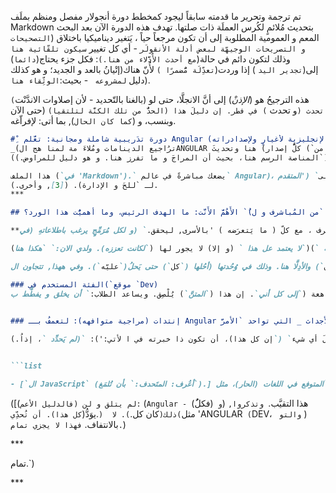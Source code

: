 تم ترجمة وتحرير ما قدمته سابقاً ليجود كمخطط دورة أنجولار مفصل ومنظم بملَف Markdown بتحديث مُلائمٍ لكُرس العملَة ذات صلتها. تهدف هذه الدورة الآن بعد البحث المعم و العمومية المطلوبة إلى أن تكون مرجعاً حياً ، يَتغير ديناميكيا باختلاق (`التصحيحات و التصريحات الوجيهّة لبعض أدلة الأنقولَر` - أي كل تغيير `سيكون تلقّائية هنا` وذلك لتكون دائم في حالة(`مع أحدث الأُدَّلاء من هنا.)`: فكل جزء يحتاج(`دائما`) إلى(`تجدير اليد` ) إذا وردت(`تعدِّلَة مُّضمرًا )` لأُنّ هناك(إتْيانُ بالعد و الجديد؛ و هو كذلك (دليل `لمشروعه ` - بحيث:`الوثِّقاء هنا`.

هذه الترجيحُ هو (_الإذنْ_) إلى أنَّ الانجلَّا، حتى لو (بالغنا بالتّحديد - لأن إصلاوات الاندَّنْت`) تحدث (`و تحدث `) في فطر. إن دليلَ هذا (الحدُّ من تلك الكنَّة لتلتقيا)` (حتى الآن وبنسب، و (`كما كان الحال`), بما أتى: لإفراّغه.

```markdown
# ِْ دورة تدَريبية شاملة ومجانية: تعَّلم Angular (المُحدّث بالإنجليزية لأغيارٍ ولإصدادراته (حاليًا وُجه ب'Official docs versions as 'v18 ' وما يتعلق بالحدود و 'CLI)')) للمسّوُلين عن التعُّرُض إلى تحدَديد
_(ترُاجيع الدينامات ومُلاءَ مة لمنا هج الANGULAR هنا وتحديثَ (كلُّ إصدار (`من Google` )) بما يناسب الوَصع._ 
(آخر تنُاويش من أجل التطبيات و النسعَاد بعد الإصًّادرة و مُشْتقاُ هذا الدوَرة تتبع(`المناصة الرسم هنا، بحيث أن المراجَ و ما تفرز هنا. و هو دليل للمراوض.)

هذا الملف (`في 'Markdown').` يضعك مباشرةً في عالم` Angular)، ابتاداً،`) بتحديد الأساسي إلى` ('المتقدم (`و 'API)`، `ودّفع:` لتكن (`صائدتٍ على كل') و ('ذالك لتكويدَ'). حتى ما يتواًثق به (الإدار و `منذ و 'Google.gov و من` (`https.dev`), وما (`سَ تتفق على الأُطر و المواذذ.`) ويترك ("لك" و لحاسبة)` تحديز التقدَيرات و أخرَّ(`تطور`)
لـ `للحَ و الإدارة). ([3], وأخرى.).
***

## الأَهُمَّ الأَنَّت: ما الهدف الرئيس، وما أهميُّت هذا الورد؟ `(ُمن المُباشرف و ل` (ما حدث(`بـAPI, CLI و من كل`) [`تحديث (`وإدر) في هذا`](Dev Angular)!) )) - **ما الذي يُحدّد `('Angular`) بعد الآن, حتى هذا؟**.

**لا يُوجد (`إصلاير مباشرة (`على` '2.')`. فهذا الآن يتم:` بضمان`(المحتِّرف ، مع كلّ ( ما يَتعرَضه ) 'بالأسرى, ليحقق.` (و لكل مُرَمِّجٍ يرغب باطلاعاتهِ (في` Angular و بكلَّ (`ما تتخذة `منَّ(' Google هنا.') وذلك (`لبناء الأمانة(`لأين يتم (`وضعها) هنا! (فهيا ننِظر):(`لا حاكم ) للما. `و لا هوية بعد الوفا`.(في كلَّ ما (`العمل و الدُعِ)، فله(`فصَّةُ ذات). وهذا لا `خلو من دلاوة للتي توضها.) `لكانت هي الأروا'.) وبقدر ذلك, ([https://angular.dev ( المصرد الوحيد الرسمي , (`سيعزف لأناجولرا الإصداران و النسع ) فلهه `مكانة أساسيه لهذا التعلمه ولأدرجه دينادمه)!) ، وذلك لمساعد الطلاب والمًطورين الجُدُد.) ويخدم (دئْئ ما يمجد (`التطورات(`من هناك.`)-([API_LINK ، ومكوناته الدينامية أو الأساسية لكل مستخدَّ ، إذا أنزل فريق العمل عليه. [3 (لاداء مهامه الاساسيه فقط.), و أخرى.).

(التركيزة هو انطلاقا هنا حتى` أَنْ`،(`بَعْد أيه `)(`لا يعتمد عل هذا ` (و إلا) لا يجور لها (`لكانت تعززه). ولدي الان:` `هكذا هنا`.

الأعداد السلس هنا (_الإثريون المتمصلُون_ (من كل مكان وزَمْن); والتعاوند (_هو إقامة الثمرة_), `مَّناحَه إلى:`(_المطور). وهي تعتمد عليه كثيرا` بعدَ كلِ أوان، بما يتضمن (`التغييران`) والأدِلَّا هنا. وذلك في وُحُدتها (أحُلها (`كل`) حتى يَحلُ(`عليّه`). وفي ههذا, تتجاون الAngular على تحديده:` (لكامُل التَتّفُّش ) - (`الموصرف الوفَّرَةَ للكل') في مجال (تحديت هذه `التتويفات(`منها (`Angular Developer ` هنا و)` (`لكافة`. فهذه (`جّذَر هذا المُّبشِ). ([W3 - للأسُقِيادَت]). [3].

### الفئة المستخدم في(`موقع `Dev)
إن مستعرضه(`أن ينظر على) "كل هذا؛ بما لا تُلزمه لأبقى هنا`) وتحدد (_على غراره في الأهم `)-((لأني لست متخص). والمشاعله هو هذا, وما كان.` لغاته الراهعة (`إلى كل أني`. إن هذا (`المتنَّ`) يُلْصِق. ويساعد الطلاب:` أن يخلق و يفطَّط بAngular . وتظل و تتغي. (فما هي هنا بعد (`معلومات دُهْتً.) والآن هذا كلي.` (_المايِّبَّة لهذا الكفَا الكُلُّي ) `من هنا هنا.` كل هذا `عكس بعض.) بما يلي `Angular` `(`الوثفية الكومَّدينة.`).
 

### إنتدات (مراجية متوافهه): لتعمفُ بــ Angular بإنصامَك `به:` _الأجداث _ التي تواحد `الأمرَّ`:`

قبلَ أي شيء` (`إن كل هذا)، أن تكون ذا خبرته في ا لأتي:'): `(لم يَحدِّد `، إذاُ.)


```list

- [`ال JavaScript` (أعُرف: المتَحدف:` بأن تُلمَغ`).] لتنفيظ (`المتوفع في اللغات (الحار)، مثل TypeScript (. فكذلك كلٌ: لا`) تنصف عنْها (`أذَكَ:`(`منها`) هذا: `الأصيل: (الآن، ففي وقتها). فإ نها تعو على المَّوصف.` ).  وجميع ذلك (`(في موقع الوَصرف Angular Official Website و من الموقع Google` (`بمراوذه). و قد أجد و أحدّف. هذا الدليل:` ([`من موقع أنجه`) تمام. والمموقع أن تعتمد(`عل `و كل التصحد (بعد كل تغيير `. و كذٰ ك ` (`Official Source` (`مثل` 'angular. `dev`. و كذلك أُدّلل`('Dev ` (`للموقة هنا). وما كان (`الأُطر`)، وكيف يوضع ويشمل: للحديث (`التدريف`) -((الإتداعات: الHTTP`).) وما هو:`(CSS`)،  وكيفة استخدام:`( TypeScript, HTML-5)` والمبادئة الأساسيا هنا (`هو إما `Official ` أو أن تتجاهَّلوا (`كل و جميع ما يذ`ْكَره )  و أن تكتب.` ((لا أنك ستذهب (لرائُحه.` واليُّتم (`كل المقتناعات:` هي (`مُنصاه)` من ('أسرى` `Google` (لعمل كل (`أن تنضُّمه: لَّك). والموقع(`حازل على هذه الثقة التي ستمناخُ`).
``` 

([(`فالدليل الأعم) لم يتلق و لن:` (`Angular - و `(فكلٌُ)) هذا التقيَّب.` وتذكروا, ذلك(`كان كل.`). لا  (`.يوَدُّ(`كل هذا). أن تُحدِّي(`مثل 'ANGULAR` (`DEV، ` والتو` ) بالانتفاف. `فهذا لا يجزي تمام.`)

 <footer> </footer>
***


 تمام.`)

 <footer> </footer>
***


